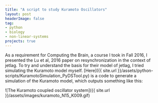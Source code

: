 ```yaml
---
title: "A script to study Kuramoto Oscillators"
layout: post
headerImage: false
tag:
- python
- biology
- non-linear-systems
projects: true
---
```


As a requirement for Computing the Brain, a course I took in Fall 2016, I presented the Lu et al, 2016 paper on resynchronization in the context of jetlag. To try and understand the basis for their model of jetlag, I tried simulating the Kuramoto model myself. [Here]({{ site.url }}/assets/python-scripts/KuramotoSimulation_PyDSTool.py) is a code to generate a simulation of the Kuramoto model, which outputs something like this:

![The Kuramoto coupled oscillator system]({{ site.url }}/assets/images/kuramoto_N15_K009.gif)